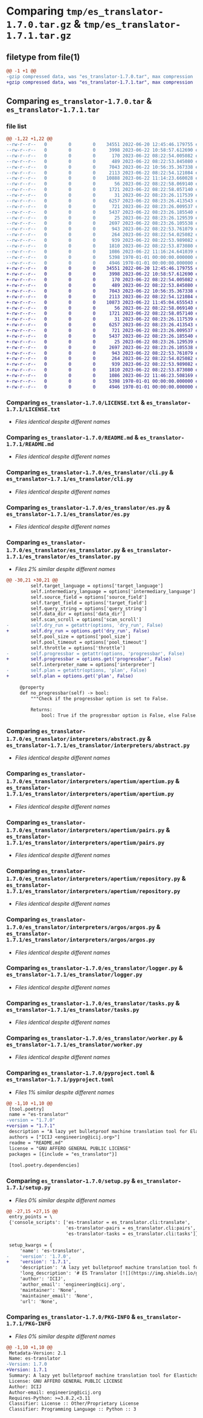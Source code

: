# Comparing `tmp/es_translator-1.7.0.tar.gz` & `tmp/es_translator-1.7.1.tar.gz`

## filetype from file(1)

```diff
@@ -1 +1 @@
-gzip compressed data, was "es_translator-1.7.0.tar", max compression
+gzip compressed data, was "es_translator-1.7.1.tar", max compression
```

## Comparing `es_translator-1.7.0.tar` & `es_translator-1.7.1.tar`

### file list

```diff
@@ -1,22 +1,22 @@
--rw-r--r--   0        0        0    34551 2022-06-20 12:45:46.179755 es_translator-1.7.0/LICENSE.txt
--rw-r--r--   0        0        0     3998 2023-06-22 10:58:57.612690 es_translator-1.7.0/README.md
--rw-r--r--   0        0        0      170 2023-06-22 08:22:54.005082 es_translator-1.7.0/es_translator/__init__.py
--rw-r--r--   0        0        0      489 2023-06-22 08:22:53.845080 es_translator-1.7.0/es_translator/alpha.py
--rw-r--r--   0        0        0     7043 2023-06-22 10:56:35.367338 es_translator-1.7.0/es_translator/cli.py
--rw-r--r--   0        0        0     2113 2023-06-22 08:22:54.121084 es_translator-1.7.0/es_translator/es.py
--rw-r--r--   0        0        0    10888 2023-06-22 11:14:23.660028 es_translator-1.7.0/es_translator/es_translator.py
--rw-r--r--   0        0        0       56 2023-06-22 08:22:58.069140 es_translator-1.7.0/es_translator/interpreters/__init__.py
--rw-r--r--   0        0        0     1721 2023-06-22 08:22:58.057140 es_translator-1.7.0/es_translator/interpreters/abstract.py
--rw-r--r--   0        0        0       31 2023-06-22 08:23:26.117539 es_translator-1.7.0/es_translator/interpreters/apertium/__init__.py
--rw-r--r--   0        0        0     6257 2023-06-22 08:23:26.413543 es_translator-1.7.0/es_translator/interpreters/apertium/apertium.py
--rw-r--r--   0        0        0      721 2023-06-22 08:23:26.009537 es_translator-1.7.0/es_translator/interpreters/apertium/pairs.py
--rw-r--r--   0        0        0     5437 2023-06-22 08:23:26.185540 es_translator-1.7.0/es_translator/interpreters/apertium/repository.py
--rw-r--r--   0        0        0       25 2023-06-22 08:23:26.129539 es_translator-1.7.0/es_translator/interpreters/argos/__init__.py
--rw-r--r--   0        0        0     2697 2023-06-22 08:23:26.105538 es_translator-1.7.0/es_translator/interpreters/argos/argos.py
--rw-r--r--   0        0        0      943 2023-06-22 08:22:53.761079 es_translator-1.7.0/es_translator/logger.py
--rw-r--r--   0        0        0      264 2023-06-22 08:22:54.025082 es_translator-1.7.0/es_translator/symlink.py
--rw-r--r--   0        0        0      939 2023-06-22 08:22:53.989082 es_translator-1.7.0/es_translator/tasks.py
--rw-r--r--   0        0        0     1810 2023-06-22 08:22:53.873080 es_translator-1.7.0/es_translator/worker.py
--rw-r--r--   0        0        0     1086 2023-06-22 11:16:24.641039 es_translator-1.7.0/pyproject.toml
--rw-r--r--   0        0        0     5398 1970-01-01 00:00:00.000000 es_translator-1.7.0/setup.py
--rw-r--r--   0        0        0     4946 1970-01-01 00:00:00.000000 es_translator-1.7.0/PKG-INFO
+-rw-r--r--   0        0        0    34551 2022-06-20 12:45:46.179755 es_translator-1.7.1/LICENSE.txt
+-rw-r--r--   0        0        0     3998 2023-06-22 10:58:57.612690 es_translator-1.7.1/README.md
+-rw-r--r--   0        0        0      170 2023-06-22 08:22:54.005082 es_translator-1.7.1/es_translator/__init__.py
+-rw-r--r--   0        0        0      489 2023-06-22 08:22:53.845080 es_translator-1.7.1/es_translator/alpha.py
+-rw-r--r--   0        0        0     7043 2023-06-22 10:56:35.367338 es_translator-1.7.1/es_translator/cli.py
+-rw-r--r--   0        0        0     2113 2023-06-22 08:22:54.121084 es_translator-1.7.1/es_translator/es.py
+-rw-r--r--   0        0        0    10873 2023-06-22 11:45:04.655543 es_translator-1.7.1/es_translator/es_translator.py
+-rw-r--r--   0        0        0       56 2023-06-22 08:22:58.069140 es_translator-1.7.1/es_translator/interpreters/__init__.py
+-rw-r--r--   0        0        0     1721 2023-06-22 08:22:58.057140 es_translator-1.7.1/es_translator/interpreters/abstract.py
+-rw-r--r--   0        0        0       31 2023-06-22 08:23:26.117539 es_translator-1.7.1/es_translator/interpreters/apertium/__init__.py
+-rw-r--r--   0        0        0     6257 2023-06-22 08:23:26.413543 es_translator-1.7.1/es_translator/interpreters/apertium/apertium.py
+-rw-r--r--   0        0        0      721 2023-06-22 08:23:26.009537 es_translator-1.7.1/es_translator/interpreters/apertium/pairs.py
+-rw-r--r--   0        0        0     5437 2023-06-22 08:23:26.185540 es_translator-1.7.1/es_translator/interpreters/apertium/repository.py
+-rw-r--r--   0        0        0       25 2023-06-22 08:23:26.129539 es_translator-1.7.1/es_translator/interpreters/argos/__init__.py
+-rw-r--r--   0        0        0     2697 2023-06-22 08:23:26.105538 es_translator-1.7.1/es_translator/interpreters/argos/argos.py
+-rw-r--r--   0        0        0      943 2023-06-22 08:22:53.761079 es_translator-1.7.1/es_translator/logger.py
+-rw-r--r--   0        0        0      264 2023-06-22 08:22:54.025082 es_translator-1.7.1/es_translator/symlink.py
+-rw-r--r--   0        0        0      939 2023-06-22 08:22:53.989082 es_translator-1.7.1/es_translator/tasks.py
+-rw-r--r--   0        0        0     1810 2023-06-22 08:22:53.873080 es_translator-1.7.1/es_translator/worker.py
+-rw-r--r--   0        0        0     1086 2023-06-22 11:46:23.508169 es_translator-1.7.1/pyproject.toml
+-rw-r--r--   0        0        0     5398 1970-01-01 00:00:00.000000 es_translator-1.7.1/setup.py
+-rw-r--r--   0        0        0     4946 1970-01-01 00:00:00.000000 es_translator-1.7.1/PKG-INFO
```

### Comparing `es_translator-1.7.0/LICENSE.txt` & `es_translator-1.7.1/LICENSE.txt`

 * *Files identical despite different names*

### Comparing `es_translator-1.7.0/README.md` & `es_translator-1.7.1/README.md`

 * *Files identical despite different names*

### Comparing `es_translator-1.7.0/es_translator/cli.py` & `es_translator-1.7.1/es_translator/cli.py`

 * *Files identical despite different names*

### Comparing `es_translator-1.7.0/es_translator/es.py` & `es_translator-1.7.1/es_translator/es.py`

 * *Files identical despite different names*

### Comparing `es_translator-1.7.0/es_translator/es_translator.py` & `es_translator-1.7.1/es_translator/es_translator.py`

 * *Files 2% similar despite different names*

```diff
@@ -30,21 +30,21 @@
         self.target_language = options['target_language']
         self.intermediary_language = options['intermediary_language']
         self.source_field = options['source_field']
         self.target_field = options['target_field']
         self.query_string = options['query_string']
         self.data_dir = options['data_dir']
         self.scan_scroll = options['scan_scroll']
-        self.dry_run = getattr(options, 'dry_run', False)
+        self.dry_run = options.get('dry_run', False)
         self.pool_size = options['pool_size']
         self.pool_timeout = options['pool_timeout']
         self.throttle = options['throttle']
-        self.progressbar = getattr(options, 'progressbar', False)
+        self.progressbar = options.get('progressbar', False)
         self.interpreter_name = options['interpreter']
-        self.plan = getattr(options, 'plan', False)
+        self.plan = options.get('plan', False)
 
     @property
     def no_progressbar(self) -> bool:
         """Check if the progressbar option is set to False.
 
         Returns:
             bool: True if the progressbar option is False, else False.
```

### Comparing `es_translator-1.7.0/es_translator/interpreters/abstract.py` & `es_translator-1.7.1/es_translator/interpreters/abstract.py`

 * *Files identical despite different names*

### Comparing `es_translator-1.7.0/es_translator/interpreters/apertium/apertium.py` & `es_translator-1.7.1/es_translator/interpreters/apertium/apertium.py`

 * *Files identical despite different names*

### Comparing `es_translator-1.7.0/es_translator/interpreters/apertium/pairs.py` & `es_translator-1.7.1/es_translator/interpreters/apertium/pairs.py`

 * *Files identical despite different names*

### Comparing `es_translator-1.7.0/es_translator/interpreters/apertium/repository.py` & `es_translator-1.7.1/es_translator/interpreters/apertium/repository.py`

 * *Files identical despite different names*

### Comparing `es_translator-1.7.0/es_translator/interpreters/argos/argos.py` & `es_translator-1.7.1/es_translator/interpreters/argos/argos.py`

 * *Files identical despite different names*

### Comparing `es_translator-1.7.0/es_translator/logger.py` & `es_translator-1.7.1/es_translator/logger.py`

 * *Files identical despite different names*

### Comparing `es_translator-1.7.0/es_translator/tasks.py` & `es_translator-1.7.1/es_translator/tasks.py`

 * *Files identical despite different names*

### Comparing `es_translator-1.7.0/es_translator/worker.py` & `es_translator-1.7.1/es_translator/worker.py`

 * *Files identical despite different names*

### Comparing `es_translator-1.7.0/pyproject.toml` & `es_translator-1.7.1/pyproject.toml`

 * *Files 1% similar despite different names*

```diff
@@ -1,10 +1,10 @@
 [tool.poetry]
 name = "es-translator"
-version = "1.7.0"
+version = "1.7.1"
 description = "A lazy yet bulletproof machine translation tool for Elastichsearch."
 authors = ["ICIJ <engineering@icij.org>"]
 readme = "README.md"
 license = "GNU AFFERO GENERAL PUBLIC LICENSE"
 packages = [{include = "es_translator"}]
 
 [tool.poetry.dependencies]
```

### Comparing `es_translator-1.7.0/setup.py` & `es_translator-1.7.1/setup.py`

 * *Files 0% similar despite different names*

```diff
@@ -27,15 +27,15 @@
 entry_points = \
 {'console_scripts': ['es-translator = es_translator.cli:translate',
                      'es-translator-pairs = es_translator.cli:pairs',
                      'es-translator-tasks = es_translator.cli:tasks']}
 
 setup_kwargs = {
     'name': 'es-translator',
-    'version': '1.7.0',
+    'version': '1.7.1',
     'description': 'A lazy yet bulletproof machine translation tool for Elastichsearch.',
     'long_description': '# ES Translator [![](https://img.shields.io/github/actions/workflow/status/icij/es-translator/main.yml)](https://github.com/ICIJ/es-translator/actions)\n\n\nA lazy yet bulletproof machine translation tool for Elastichsearch.\n\n```\nUsage: es-translator [OPTIONS]\n\nOptions:\n  -u, --url TEXT                  Elastichsearch URL\n  -i, --index TEXT                Elastichsearch Index  [required]\n  -r, --interpreter TEXT          Interpreter to use to perform the\n                                  translation\n  -s, --source-language TEXT      Source language to translate from\n                                  [required]\n  -t, --target-language TEXT      Target language to translate to  [required]\n  --intermediary-language TEXT    An intermediary language to use when no\n                                  translation is available between the source\n                                  and the target. If none is provided this\n                                  will be calculated automatically.\n  --source-field TEXT             Document field to translate\n  --target-field TEXT             Document field where the translations are\n                                  stored\n  -q, --query-string TEXT         Search query string to filter result\n  -d, --data-dir PATH             Path to the directory where to language\n                                  model will be downloaded\n  --scan-scroll TEXT              Scroll duration (set to higher value if\n                                  you\'re processing a lot of documents)\n  --dry-run                       Don\'t save anything in Elasticsearch\n  --pool-size INTEGER             Number of parallel processes to start\n  --pool-timeout INTEGER          Timeout to add a translation\n  --throttle INTEGER              Throttle between each translation (in ms)\n  --syslog-address TEXT           Syslog address\n  --syslog-port INTEGER           Syslog port\n  --syslog-facility TEXT          Syslog facility\n  --stdout-loglevel TEXT          Change the default log level for stdout\n                                  error handler\n  --progressbar / --no-progressbar\n                                  Display a progressbar\n  --help                          Show this message and exit.\n```\n\n## Installation (Ubuntu)\n\nInstall Apertium:\n\n```\nwget https://apertium.projectjj.com/apt/install-nightly.sh -O - | sudo bash\nsudo apt install apertium-all-dev\n```\n\nCreate a Virtualenv and install Pip packages with Poetry:\n\n```\nmake install\n```\n\nOn Ubuntu 22.04 some additional packages might be needed if you use the version from Ubuntu\'s repository:\n\n```\nsudo apt install cg3 apertium-get apertium-lex-tools\n```\n\n\n## Installation (Docker)\n\nNothing to do as long as you have Docker on your system:\n\n```\ndocker run -it icij/es-translator poetry run es-translator --help\n```\n\n## Examples\n\nTranslates documents from French to Spanish on a local Elasticsearch. The translated field is `content` (the default).\n\n```bash\npoetry run es-translator --url "http://localhost:9200" --index my-index --source-language fr --target-language es\n```\n\nTranslates documents from French to English on a local Elasticsearch using Apertium:\n\n```bash\npoetry run es-translator --url "http://localhost:9200" --index my-index --source-language fr --target-language en --interpreter apertium\n```\n\nTo translate the `title` field we could do:\n\n```bash\npoetry run es-translator --url "http://localhost:9200" --index my-index --source-language fr --target-language es --source-field title\n```\n\nTranslates documents from English to Spanish on a local Elasticsearch using 4 threads:\n\n```bash\npoetry run es-translator --url "http://localhost:9200" --index my-index --source-language en --target-language es --pool-size 4\n```\n\nTranslates documents from Portuguese to English, using an intermediary language (Apertium doesn\'t offer this translation pair):\n\n```bash\npoetry run es-translator --url "http://localhost:9200" --index my-index --source-language pt --intermediary-language es --target-language en\n```\n',
     'author': 'ICIJ',
     'author_email': 'engineering@icij.org',
     'maintainer': 'None',
     'maintainer_email': 'None',
     'url': 'None',
```

### Comparing `es_translator-1.7.0/PKG-INFO` & `es_translator-1.7.1/PKG-INFO`

 * *Files 0% similar despite different names*

```diff
@@ -1,10 +1,10 @@
 Metadata-Version: 2.1
 Name: es-translator
-Version: 1.7.0
+Version: 1.7.1
 Summary: A lazy yet bulletproof machine translation tool for Elastichsearch.
 License: GNU AFFERO GENERAL PUBLIC LICENSE
 Author: ICIJ
 Author-email: engineering@icij.org
 Requires-Python: >=3.8.2,<3.11
 Classifier: License :: Other/Proprietary License
 Classifier: Programming Language :: Python :: 3
```

